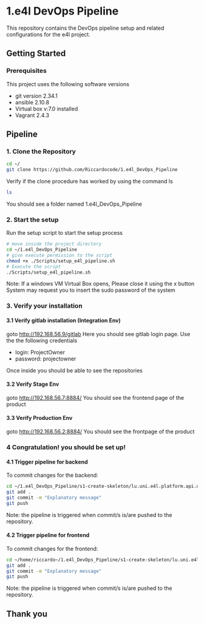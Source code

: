 # 1.e4l DevOps Pipeline

This repository contains the DevOps pipeline setup and related configurations for the e4l project.

## Getting Started

### Prerequisites
This project uses the following software versions
- git version 2.34.1
- ansible 2.10.8
- Virtual box v:7.0 installed 
- Vagrant 2.4.3



## Pipeline
### 1. Clone the Repository
```bash
cd ~/
git clone https://github.com/Riccardocode/1.e4l_DevOps_Pipeline
```
Verify if the clone procedure has worked by using the command ls
```bash
ls
```
You should see a folder named 1.e4l_DevOps_Pipeline

### 2. Start the setup
Run the setup script to start the setup process
```bash
# move inside the project directory
cd ~/1.e4l_DevOps_Pipeline
# give execute permission to the script
chmod +x ./Scripts/setup_e4l_pipeline.sh
# Execute the script
./Scripts/setup_e4l_pipeline.sh
```
Note:
If a windows VM Virtual Box opens, Please close it using the x button
System may request you to insert the sudo password of the system


### 3. Verify your installation
#### 3.1 Verify gitlab installation (Integration Env)
goto http://192.168.56.9/gitlab
Here you should see gitlab login page.
Use the the following credentials
- login: ProjectOwner
- password: projectowner

Once inside you should be able to see the repositories

#### 3.2 Verify Stage Env
goto http://192.168.56.7:8884/
You should see the frontend page of the product

#### 3.3 Verify Production Env
goto http://192.168.56.2:8884/
You should see the frontpage of the product

### 4 Congratulation! you should be set up!
#### 4.1 Trigger pipeline for backend
To commit changes for the backend: 
```bash 
cd ~/1.e4l_DevOps_Pipeline/s1-create-skeleton/lu.uni.e4l.platform.api.dev
git add .
git commit -m "Explanatory message"
git push
```
Note: the pipeline is triggered when commit/s is/are pushed to the repository.

#### 4.2 Trigger pipeline for frontend
To commit changes for the frontend: 
```bash
cd ~/home/riccardo~/1.e4l_DevOps_Pipeline/s1-create-skeleton/lu.uni.e4l.platform.frontend.dev
git add .
git commit -m "Explanatory message"
git push
```
Note: the pipeline is triggered when commit/s is/are pushed to the repository.

## Thank you
